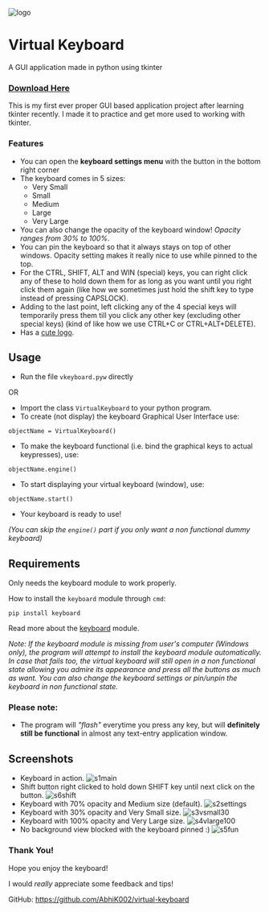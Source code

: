 ![logo](https://user-images.githubusercontent.com/68178267/153721662-5dc1a1c3-3cee-488b-be72-d0750750d367.png)
# Virtual Keyboard 
A GUI application made in python using tkinter

### [Download Here](https://github.com/AbhiK002/virtual-keyboard/releases/latest)

This is my first ever proper GUI based application project after learning tkinter recently. I made it to practice and get more used to working with tkinter.

### Features
- You can open the **keyboard settings menu** with the button in the bottom right corner
- The keyboard comes in 5 sizes:
	- Very Small
	- Small
	- Medium
	- Large
	- Very Large
- You can also change the opacity of the keyboard window! _Opacity ranges from 30% to 100%_.
- You can pin the keyboard so that it always stays on top of other windows. Opacity setting makes it really nice to use while pinned to the top.
- For the CTRL, SHIFT, ALT and WIN (special) keys, you can right click any of these to hold down them for as long as you want until you right click them again (like how we sometimes just hold the shift key to type instead of pressing CAPSLOCK).
- Adding to the last point, left clicking any of the 4 special keys will temporarily press them till you click any other key (excluding other special keys) (kind of like how we use CTRL+C or CTRL+ALT+DELETE).
- Has a [cute logo](https://github.com/AbhiK002/virtual-keyboard/blob/43b1af6691aec87d4a50ab47f79fb9d369935c3a/vkblogo.png).

## Usage
- Run the file `vkeyboard.pyw` directly

OR 
- Import the class `VirtualKeyboard` to your python program.
- To create (not display) the keyboard Graphical User Interface use:
```
objectName = VirtualKeyboard()
```
- To make the keyboard functional (i.e. bind the graphical keys to actual keypresses), use:
```
objectName.engine() 
```
- To start displaying your virtual keyboard (window), use:
```
objectName.start()
```
- Your keyboard is ready to use!
 
_(You can skip the `engine()` part if you only want a non functional dummy keyboard)_


## Requirements
Only needs the keyboard module to work properly.

How to install the `keyboard` module through `cmd`:

```
pip install keyboard
```
Read more about the [keyboard](https://pypi.org/project/keyboard/) module.

_Note: If the keyboard module is missing from user's computer (Windows only), the program will attempt to install the keyboard module automatically. In case that fails too, the virtual keyboard will still open in a non functional state allowing you admire its appearance and press all the buttons as much as want. 
You can also change the keyboard settings or pin/unpin the keyboard in non functional state._

### Please note:
- The program will _"flash"_ everytime you press any key, but will **definitely still be functional** in almost any text-entry application window.

## Screenshots

- Keyboard in action.
![s1main](https://user-images.githubusercontent.com/68178267/153722634-f70a6942-4976-4807-9fac-9efb7e188f05.png)
- Shift button right clicked to hold down SHIFT key until next click on the button.
![s6shift](https://user-images.githubusercontent.com/68178267/153722731-90f4930c-7ff1-43ea-8144-0a10b901410e.png)
- Keyboard with 70% opacity and Medium size (default).
![s2settings](https://user-images.githubusercontent.com/68178267/153747659-8aa5a779-a85b-492a-bb66-e0f5a165a3d3.png)
- Keyboard with 30% opacity and Very Small size.
![s3vsmall30](https://user-images.githubusercontent.com/68178267/153747661-ecb3de0b-8fba-4185-88c1-f7a4f5be06f9.png)
- Keyboard with 100% opacity and Very Large size.
![s4vlarge100](https://user-images.githubusercontent.com/68178267/153747662-7c05fe98-a5a9-461c-acb3-cab8a4330688.png)
- No background view blocked with the keyboard pinned :)
![s5fun](https://user-images.githubusercontent.com/68178267/154735178-765cd2aa-fe44-45f8-8a67-6bad5464ebfc.png)

### Thank You!
Hope you enjoy the keyboard!

I would *really* appreciate some feedback and tips!

GitHub: https://github.com/AbhiK002/virtual-keyboard
